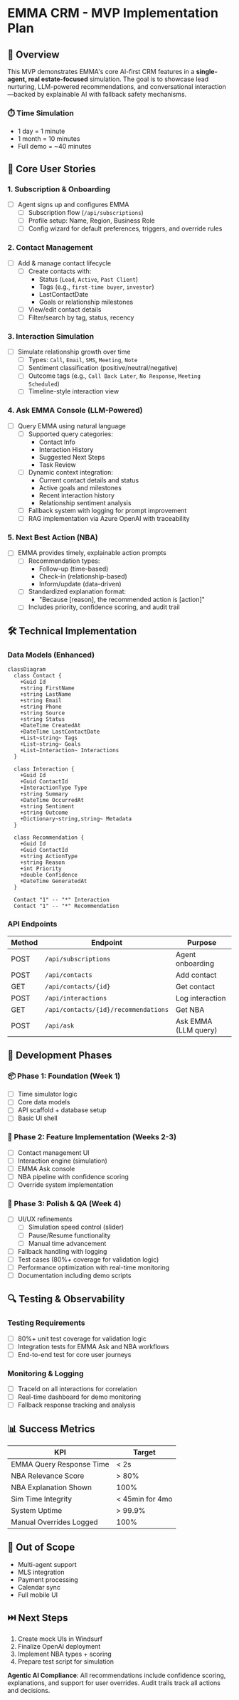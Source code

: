 # EMMA CRM - MVP Implementation Plan

## 🎯 Overview

This MVP demonstrates EMMA's core AI-first CRM features in a **single-agent, real estate-focused** simulation. The goal is to showcase lead nurturing, LLM-powered recommendations, and conversational interaction—backed by explainable AI with fallback safety mechanisms.

### ⏱️ Time Simulation

- 1 day = 1 minute
- 1 month = 10 minutes
- Full demo = ~40 minutes

## 👤 Core User Stories

### 1. **Subscription & Onboarding**

- [ ] Agent signs up and configures EMMA
  - [ ] Subscription flow (`/api/subscriptions`)
  - [ ] Profile setup: Name, Region, Business Role
  - [ ] Config wizard for default preferences, triggers, and override rules

### 2. **Contact Management**

- [ ] Add & manage contact lifecycle
  - [ ] Create contacts with:
    - Status (`Lead`, `Active`, `Past Client`)
    - Tags (e.g., `first-time buyer`, `investor`)
    - LastContactDate
    - Goals or relationship milestones
  - [ ] View/edit contact details
  - [ ] Filter/search by tag, status, recency

### 3. **Interaction Simulation**

- [ ] Simulate relationship growth over time
  - [ ] Types: `Call`, `Email`, `SMS`, `Meeting`, `Note`
  - [ ] Sentiment classification (positive/neutral/negative)
  - [ ] Outcome tags (e.g., `Call Back Later`, `No Response`, `Meeting Scheduled`)
  - [ ] Timeline-style interaction view

### 4. **Ask EMMA Console (LLM-Powered)**

- [ ] Query EMMA using natural language
  - [ ] Supported query categories:
    - Contact Info
    - Interaction History
    - Suggested Next Steps
    - Task Review
  - [ ] Dynamic context integration:
    - Current contact details and status
    - Active goals and milestones
    - Recent interaction history
    - Relationship sentiment analysis
  - [ ] Fallback system with logging for prompt improvement
  - [ ] RAG implementation via Azure OpenAI with traceability

### 5. **Next Best Action (NBA)**

- [ ] EMMA provides timely, explainable action prompts
  - [ ] Recommendation types:
    - Follow-up (time-based)
    - Check-in (relationship-based)
    - Inform/update (data-driven)
  - [ ] Standardized explanation format:
    - "Because [reason], the recommended action is [action]"
  - [ ] Includes priority, confidence scoring, and audit trail

## 🛠️ Technical Implementation

### Data Models (Enhanced)

```mermaid
classDiagram
  class Contact {
    +Guid Id
    +string FirstName
    +string LastName
    +string Email
    +string Phone
    +string Source
    +string Status
    +DateTime CreatedAt
    +DateTime LastContactDate
    +List~string~ Tags
    +List~string~ Goals
    +List~Interaction~ Interactions
  }

  class Interaction {
    +Guid Id
    +Guid ContactId
    +InteractionType Type
    +string Summary
    +DateTime OccurredAt
    +string Sentiment
    +string Outcome
    +Dictionary~string,string~ Metadata
  }

  class Recommendation {
    +Guid Id
    +Guid ContactId
    +string ActionType
    +string Reason
    +int Priority
    +double Confidence
    +DateTime GeneratedAt
  }

  Contact "1" -- "*" Interaction
  Contact "1" -- "*" Recommendation
```

### API Endpoints


| Method | Endpoint | Purpose |
|--------|----------|----------|
| POST | `/api/subscriptions` | Agent onboarding |
| POST | `/api/contacts` | Add contact |
| GET | `/api/contacts/{id}` | Get contact |
| POST | `/api/interactions` | Log interaction |
| GET | `/api/contacts/{id}/recommendations` | Get NBA |
| POST | `/api/ask` | Ask EMMA (LLM query) |


## 🚀 Development Phases

### 📦 Phase 1: Foundation (Week 1)

- [ ] Time simulator logic
- [ ] Core data models
- [ ] API scaffold + database setup
- [ ] Basic UI shell

### 🔄 Phase 2: Feature Implementation (Weeks 2-3)

- [ ] Contact management UI
- [ ] Interaction engine (simulation)
- [ ] EMMA Ask console
- [ ] NBA pipeline with confidence scoring
- [ ] Override system implementation

### 🎨 Phase 3: Polish & QA (Week 4)

- [ ] UI/UX refinements
  - [ ] Simulation speed control (slider)
  - [ ] Pause/Resume functionality
  - [ ] Manual time advancement
- [ ] Fallback handling with logging
- [ ] Test cases (80%+ coverage for validation logic)
- [ ] Performance optimization with real-time monitoring
- [ ] Documentation including demo scripts

## 🔍 Testing & Observability

### Testing Requirements
- [ ] 80%+ unit test coverage for validation logic
- [ ] Integration tests for EMMA Ask and NBA workflows
- [ ] End-to-end test for core user journeys

### Monitoring & Logging
- [ ] TraceId on all interactions for correlation
- [ ] Real-time dashboard for demo monitoring
- [ ] Fallback response tracking and analysis

## 📊 Success Metrics

| KPI | Target |
|-----|--------|
| EMMA Query Response Time | < 2s |
| NBA Relevance Score | > 80% |
| NBA Explanation Shown | 100% |
| Sim Time Integrity | < 45min for 4mo |
| System Uptime | > 99.9% |
| Manual Overrides Logged | 100% |


## 🚫 Out of Scope

- Multi-agent support
- MLS integration
- Payment processing
- Calendar sync
- Full mobile UI

## ⏭️ Next Steps

1. Create mock UIs in Windsurf
2. Finalize OpenAI deployment
3. Implement NBA types + scoring
4. Prepare test script for simulation

**Agentic AI Compliance**: All recommendations include confidence scoring, explanations, and support for user overrides. Audit trails track all actions and decisions.
